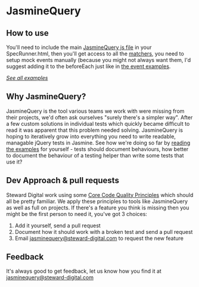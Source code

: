 JasmineQuery
===

How to use
---

You'll need to include the main [JasmineQuery js file](src/JasmineQuery.js) in your SpecRunner.html, then you'll get access to all the [matchers](test/jasmine/spec/examples/matchers.js), you need to setup mock events manually (because you might not always want them, I'd suggest adding it to the beforeEach just like in [the event examples](test/jasmine/spec/examples/events.js).

*[See all examples](test/jasmine/spec/examples)*

Why JasmineQuery?
---

JasmineQuery is the tool various teams we work with were missing from their projects, we'd often ask ourselves "surely there's a simpler way".  After a few custom solutions in individual tests which quickly became difficult to read it was apparent that this problem needed solving.  JasmineQuery is hoping to iteratively grow into everything you need to write readable, managable jQuery tests in Jasmine.  See how we're doing so far by [reading the examples](test/jasmine/spec/examples) for yourself - tests should document behaviours, how better to document the behaviour of a testing helper than write some tests that use it?

Dev Approach & pull requests
---

Steward Digital work using some [Core Code Quality Principles](http://steward-digital.com/ccqp) which should all be pretty familiar.  We apply these principles to tools like JasmineQuery as well as full on projects.  If there's a feature you think is missing then you might be the first person to need it, you've got 3 choices:

1. Add it yourself, send a pull request
2. Document how it should work with a broken test and send a pull request
3. Email jasminequery@steward-digital.com to request the new feature

Feedback
---

It's always good to get feedback, let us know how you find it at jasminequery@steward-digital.com

